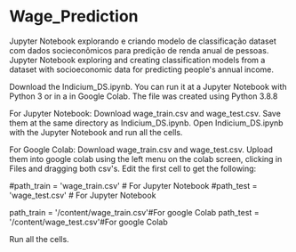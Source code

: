 # Wage_Prediction
Jupyter Notebook explorando e criando modelo de classificação dataset com dados socieconômicos para predição de renda anual de pessoas.
Jupyter Notebook exploring and creating classification models from a dataset with socioeconomic data for predicting people's annual income.

Download the Indicium_DS.ipynb. You can run it at a Jupyter Notebook with Python 3 or in a in Google Colab.
The file was created using Python 3.8.8

For Jupyter Notebook:
Download wage_train.csv and wage_test.csv. Save them at the same directory as Indicium_DS.ipynb.
Open Indicium_DS.ipynb with the Jupyter Notebook and run all the cells.

For Google Colab:
Download wage_train.csv and wage_test.csv. Upload them into google colab using the left menu on the colab screen, clicking in Files and dragging both csv's.
Edit the first cell to get the following:

#path_train = 'wage_train.csv' # For Jupyter Notebook
#path_test = 'wage_test.csv' # For Jupyter Notebook

path_train = '/content/wage_train.csv'#For google Colab
path_test = '/content/wage_test.csv'#For google Colab

Run all the cells.
